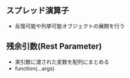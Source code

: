 ## スプレッド演算子
- 反復可能や列挙可能オブジェクトの展開を行う

## 残余引数(Rest Parameter)
- 実引数に渡された変数を配列にまとめる
- 
    function(...args)
